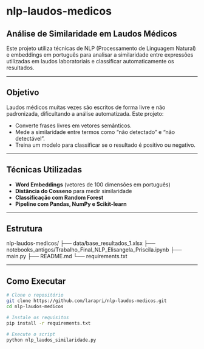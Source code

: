 # nlp-laudos-medicos
## Análise de Similaridade em Laudos Médicos

Este projeto utiliza técnicas de NLP (Processamento de Linguagem Natural) e embeddings em português para analisar a similaridade entre expressões utilizadas em laudos laboratoriais e classificar automaticamente os resultados.

---

## Objetivo

Laudos médicos muitas vezes são escritos de forma livre e não padronizada, dificultando a análise automatizada. Este projeto:

- Converte frases livres em vetores semânticos.
- Mede a similaridade entre termos como “não detectado” e “não detectável”.
- Treina um modelo para classificar se o resultado é positivo ou negativo.

---

## Técnicas Utilizadas

- **Word Embeddings** (vetores de 100 dimensões em português)
- **Distância do Cosseno** para medir similaridade
- **Classificação com Random Forest**
- **Pipeline com Pandas, NumPy e Scikit-learn**

---

## Estrutura
nlp-laudos-medicos/
├── data/base_resultados_1.xlsx
├── notebooks_antigos/Trabalho_Final_NLP_Elisangela_Priscila.ipynb
├── main.py
├── README.md
└── requirements.txt

---

## Como Executar

```bash
# Clone o repositório
git clone https://github.com/larapri/nlp-laudos-medicos.git
cd nlp-laudos-medicos

# Instale os requisitos
pip install -r requirements.txt

# Execute o script
python nlp_laudos_similaridade.py

